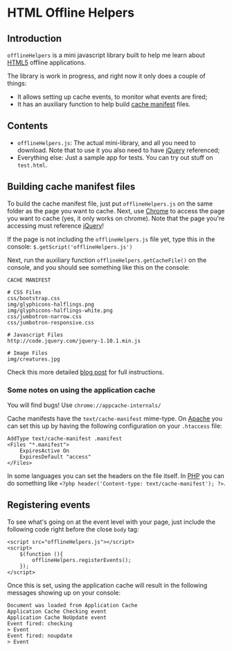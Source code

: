 # HTML Offline Helpers
## Introduction
`offlineHelpers` is a mini javascript library built to help me learn about [HTML5](http://www.html5rocks.com/en/) offline applications.

The library is work in progress, and right now it only does a couple of things: 

* It allows setting up cache events, to monitor what events are fired;
* It has an auxiliary function to help build [cache manifest](http://diveintohtml5.info/offline.html) files.

## Contents
* `offlineHelpers.js`: The actual mini-library, and all you need to download. Note that to use it you also need to have [jQuery](http://jquery.com/) referenced;
* Everything else: Just a sample app for tests. You can try out stuff on `test.html`.

## Building cache manifest files
To build the cache manifest file, just put `offlineHelpers.js` on the same folder as the page you want to cache. Next, use [Chrome](https://www.google.com/intl/en/chrome/browser/) to access the page you want to cache (yes, it only works on chrome). Note that the page you're accessing must reference [jQuery](http://jquery.com/)!

If the page is not including the `offlineHelpers.js` file yet, type this in the console: `$.getScript('offlineHelpers.js')`

Next, run the auxiliary function `offlineHelpers.getCacheFile()` on the console, and you should see something like this on the console:

	CACHE MANIFEST
 	
	# CSS Files
	css/bootstrap.css
	img/glyphicons-halflings.png
	img/glyphicons-halflings-white.png
	css/jumbotron-narrow.css
	css/jumbotron-responsive.css
	
	# Javascript Files
	http://code.jquery.com/jquery-1.10.1.min.js

	# Image Files
	img/creatures.jpg

Check this more detailed [blog post](http://kutuma.blogspot.pt/2013/08/automatically-building-cache-manifest.html) for full instructions.

### Some notes on using the application cache

You will find bugs! Use `chrome://appcache-internals/`

Cache manifests have the `text/cache-manifest` mime-type. On [Apache](http://www.apache.org/) you can set this up by having the following configuration on your `.htaccess` file:

	AddType text/cache-manifest .manifest
	<Files "*.manifest">
		ExpiresActive On
		ExpiresDefault "access"
	</Files> 

In some languages you can set the headers on the file itself. In [PHP](http://php.net/) you can do something like `<?php header('Content-type: text/cache-manifest'); ?>`.

## Registering events
To see what's going on at the event level with your page, just include the following code right before the close `body` tag:

	<script src="offlineHelpers.js"></script>
	<script>
	    $(function (){
    	    offlineHelpers.registerEvents();
	    });
	</script>

Once this is set, using the application cache will result in the following messages showing up on your console:

	Document was loaded from Application Cache
	Application Cache Checking event
	Application Cache NoUpdate event
	Event fired: checking
	> Event
	Event fired: noupdate
	> Event
